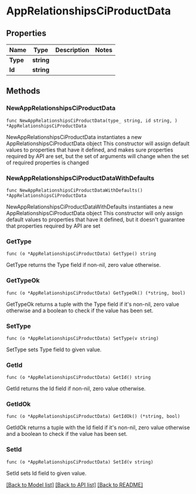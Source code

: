 # AppRelationshipsCiProductData

## Properties

Name | Type | Description | Notes
------------ | ------------- | ------------- | -------------
**Type** | **string** |  | 
**Id** | **string** |  | 

## Methods

### NewAppRelationshipsCiProductData

`func NewAppRelationshipsCiProductData(type_ string, id string, ) *AppRelationshipsCiProductData`

NewAppRelationshipsCiProductData instantiates a new AppRelationshipsCiProductData object
This constructor will assign default values to properties that have it defined,
and makes sure properties required by API are set, but the set of arguments
will change when the set of required properties is changed

### NewAppRelationshipsCiProductDataWithDefaults

`func NewAppRelationshipsCiProductDataWithDefaults() *AppRelationshipsCiProductData`

NewAppRelationshipsCiProductDataWithDefaults instantiates a new AppRelationshipsCiProductData object
This constructor will only assign default values to properties that have it defined,
but it doesn't guarantee that properties required by API are set

### GetType

`func (o *AppRelationshipsCiProductData) GetType() string`

GetType returns the Type field if non-nil, zero value otherwise.

### GetTypeOk

`func (o *AppRelationshipsCiProductData) GetTypeOk() (*string, bool)`

GetTypeOk returns a tuple with the Type field if it's non-nil, zero value otherwise
and a boolean to check if the value has been set.

### SetType

`func (o *AppRelationshipsCiProductData) SetType(v string)`

SetType sets Type field to given value.


### GetId

`func (o *AppRelationshipsCiProductData) GetId() string`

GetId returns the Id field if non-nil, zero value otherwise.

### GetIdOk

`func (o *AppRelationshipsCiProductData) GetIdOk() (*string, bool)`

GetIdOk returns a tuple with the Id field if it's non-nil, zero value otherwise
and a boolean to check if the value has been set.

### SetId

`func (o *AppRelationshipsCiProductData) SetId(v string)`

SetId sets Id field to given value.



[[Back to Model list]](../README.md#documentation-for-models) [[Back to API list]](../README.md#documentation-for-api-endpoints) [[Back to README]](../README.md)


